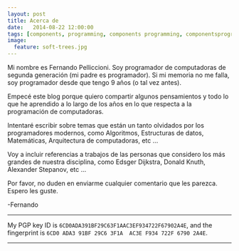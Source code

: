 ```yaml
---
layout: post
title: Acerca de
date:   2014-08-22 12:00:00
tags: [components, programming, components programming, componentsprogramming, stepanov, knuth, stroustrup, generic, genericprogramming, generic programming, genericity, concepts, math, mathematics, elements, eop, contracts, performance, c++, cpp, c, java, dotnet, c#, csharp, python, ruby, javascript, haskell, dlang, rust, golang, eiffel, templates, metaprogramming]
image:
  feature: soft-trees.jpg
---
```


Mi nombre es Fernando Pelliccioni. Soy programador de computadoras de segunda generación (mi padre es programador). Si mi memoria no me falla, soy programador desde que tengo 9 años (o tal vez antes).

Empecé este blog porque quiero compartir algunos pensamientos y todo lo que he aprendido a lo largo de los años en lo que respecta a la programación de computadoras.

Intentaré escribir sobre temas que están un tanto olvidados por los programadores modernos, como Algoritmos, Estructuras de datos, Matemáticas, Arquitectura de computadoras, etc ...

Voy a incluir referencias a trabajos de las personas que considero los más grandes de nuestra disciplina, como Edsger Dijkstra, Donald Knuth, Alexander Stepanov, etc ...

Por favor, no duden en enviarme cualquier comentario que les parezca.  
Espero les guste.

-Fernando

---

My PGP key ID is `6CD0ADA391BF29C63F1AAC3EF934722F67902A4E`, and the fingerprint is `6CD0 ADA3 91BF 29C6 3F1A  AC3E F934 722F 6790 2A4E`.

---
